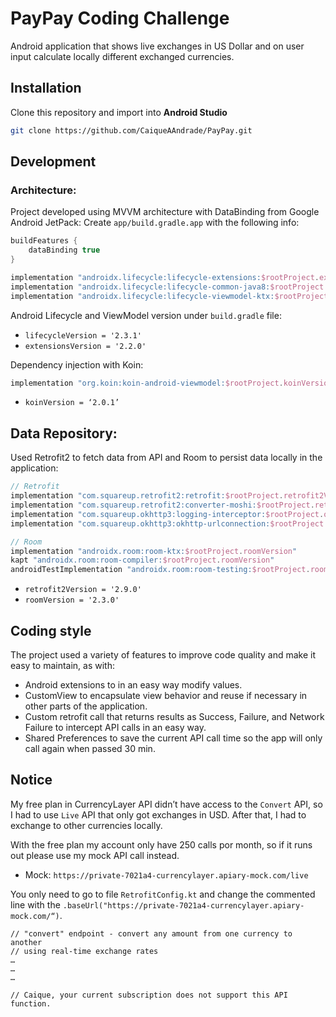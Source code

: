 
# PayPay Coding Challenge

Android application that shows live exchanges in US Dollar and on user input calculate locally different exchanged currencies.

## Installation
Clone this repository and import into **Android Studio**
```bash
git clone https://github.com/CaiqueAAndrade/PayPay.git
```

## Development

### Architecture:

Project developed using MVVM architecture with DataBinding from Google Android JetPack: 
Create `app/build.gradle.app` with the following info:
```gradle
buildFeatures {
    dataBinding true
}

implementation "androidx.lifecycle:lifecycle-extensions:$rootProject.extensionsVersion"
implementation "androidx.lifecycle:lifecycle-common-java8:$rootProject.lifecycleVersion"
implementation "androidx.lifecycle:lifecycle-viewmodel-ktx:$rootProject.lifecycleVersion"
```
Android Lifecycle and ViewModel version under `build.gradle` file:
- `lifecycleVersion = '2.3.1'`
- `extensionsVersion = '2.2.0'`

Dependency injection with Koin:
```gradle
implementation "org.koin:koin-android-viewmodel:$rootProject.koinVersion"
```

- `koinVersion = ‘2.0.1’`


## Data Repository:
Used Retrofit2 to fetch data from API and Room to persist data locally in the application:

```gradle
// Retrofit
implementation "com.squareup.retrofit2:retrofit:$rootProject.retrofit2Version"
implementation "com.squareup.retrofit2:converter-moshi:$rootProject.retrofit2Version"
implementation "com.squareup.okhttp3:logging-interceptor:$rootProject.okhttp3Version"
implementation "com.squareup.okhttp3:okhttp-urlconnection:$rootProject.okhttp3Version"

// Room
implementation "androidx.room:room-ktx:$rootProject.roomVersion"
kapt "androidx.room:room-compiler:$rootProject.roomVersion"
androidTestImplementation "androidx.room:room-testing:$rootProject.roomVersion"
```

- `retrofit2Version = '2.9.0'`
- `roomVersion = '2.3.0'`

## Coding style
The project used a variety of features to improve code quality and make it easy to maintain, as with:
 - Android extensions to in an easy way modify values.
 - CustomView to encapsulate view behavior and reuse if necessary in other parts of the application.
 - Custom retrofit call that returns results as Success, Failure, and Network Failure to intercept API calls in an easy way.
 - Shared Preferences to save the current API call time so the app will only call again when passed 30 min.


## Notice

My free plan in CurrencyLayer API didn’t have access to the `Convert` API, so I had to use `Live` API that only got exchanges in USD. After that, I had to exchange to other currencies locally.

With the free plan my account only have 250 calls por month, so if it runs out please use my mock API call instead.

 - Mock: `https://private-7021a4-currencylayer.apiary-mock.com/live`

You only need to go to file `RetrofitConfig.kt` and change the commented line with the `.baseUrl("https://private-7021a4-currencylayer.apiary-mock.com/“)`.

```file
// "convert" endpoint - convert any amount from one currency to another
// using real-time exchange rates
…
…
…

// Caique, your current subscription does not support this API function.
```

